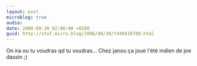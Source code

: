```yaml
---
layout: post
microblog: true
audio: 
date: 2008-09-30 02:00:00 +0200
guid: http://xtof.micro.blog/2008/09/30/t940410789.html
---
```

On ira ou tu voudras qd tu voudras... Chez janou ça joue l'été indien de joe dassin ;)
